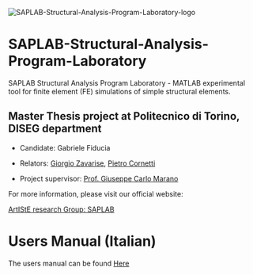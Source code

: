 ![SAPLAB-Structural-Analysis-Program-Laboratory-logo](http://www.civilml.polito.it/wp-content/uploads/2022/12/Saplab.png)

# SAPLAB-Structural-Analysis-Program-Laboratory

SAPLAB Structural Analysis Program Laboratory - MATLAB experimental tool for finite element (FE) simulations of simple structural elements.

## Master Thesis project at Politecnico di Torino, DISEG department

- Candidate: Gabriele Fiducia
- Relators: [Giorgio Zavarise](https://www.diseg.polito.it/personale/scheda/(nominativo)/giorgio.zavarise), [Pietro Cornetti](https://www.diseg.polito.it/personale/scheda/(nominativo)/pietro.cornetti)

- Project supervisor: [Prof. Giuseppe Carlo Marano](https://www.diseg.polito.it/personale/scheda/(nominativo)/giuseppe.marano)


For more information, please visit our official website:

[ArtIStE research Group: SAPLAB](http://www.civilml.polito.it/2022/softwares/saplab-structural-analysis-program-laboratory/)



# Users Manual (Italian)

The users manual can be found [Here](http://www.civilml.polito.it/wp-content/uploads/2022/12/MANUALE_USO.pdf)


